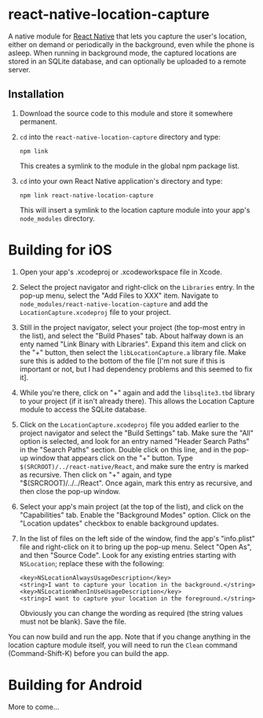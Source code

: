 # react-native-location-capture #

A native module for [React Native](https://github.com/facebook/react-native)
that lets you capture the user's location, either on demand or periodically in
the background, even while the phone is asleep.  When running in background
mode, the captured locations are stored in an SQLite database, and can
optionally be uploaded to a remote server.

## Installation ##

 1. Download the source code to this module and store it somewhere permanent.

 2. `cd` into the `react-native-location-capture` directory and type:
 
        npm link

    This creates a symlink to the module in the global npm package list.

 3. `cd` into your own React Native application's directory and type:
 
        npm link react-native-location-capture
        
    This will insert a symlink to the location capture module into your app's
    `node_modules` directory.

# Building for iOS #

 1. Open your app's .xcodeproj or .xcodeworkspace file in Xcode.
 
 2. Select the project navigator and right-click on the `Libraries` entry.  In
    the pop-up menu, select the "Add Files to XXX" item.  Navigate to
    `node_modules/react-native-location-capture` and add the
    `LocationCapture.xcodeproj` file to your project.

 2. Still in the project navigator, select your project (the top-most entry in
    the list), and select the "Build Phases" tab.  About halfway down is an
    enty named "Link Binary with Libraries".  Expand this item and click on the
    "+" button, then select the `libLocationCapture.a` library file.  Make sure
    this is added to the bottom of the file [I'm not sure if this is important
    or not, but I had dependency problems and this seemed to fix it].

 3. While you're there, click on "+" again and add the `libsqlite3.tbd` library
    to your project (if it isn't already there).  This allows the Location
    Capture module to access the SQLite database.

 4. Click on the `LocationCapture.xcodeproj` file you added earlier to the
    project navigator and select the "Build Settings" tab.  Make sure the "All"
    option is selected, and look for an entry named "Header Search Paths" in
    the "Search Paths" section.  Double click on this line, and in the pop-up
    window that appears click on the "+" button.  Type
    `$(SRCROOT)/../react-native/React`, and make sure the entry is marked as
    recursive.  Then click on "+" again, and type "$(SRCROOT)/../../React".
    Once again, mark this entry as recursive, and then close the pop-up window.

 5. Select your app's main project (at the top of the list), and click on the
    "Capabilities" tab.  Enable the "Background Modes" option.  Click on the
    "Location updates" checkbox to enable background updates.
   
 6. In the list of files on the left side of the window, find the app's
    "info.plist" file and right-click on it to bring up the pop-up menu.
    Select "Open As", and then "Source Code".  Look for any existing entries
    starting with `NSLocation`; replace these with the following:

        <key>NSLocationAlwaysUsageDescription</key>
        <string>I want to capture your location in the background.</string>
        <key>NSLocationWhenInUseUsageDescription</key>
        <string>I want to capture your location in the foreground.</string>

    Obviously you can change the wording as required (the string values must
    not be blank).  Save the file.

You can now build and run the app.  Note that if you change anything in the
location capture module itself, you will need to run the `Clean` command
(Command-Shift-K) before you can build the app.

# Building for Android #

More to come...

